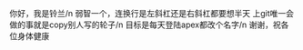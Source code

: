 你好，我是铃兰/n
弱智一个，连换行是左斜杠还是右斜杠都要想半天
上git唯一会做的事就是copy别人写的轮子/n
目标是每天登陆apex都改个名字/n
谢谢，祝各位身体健康
<!---
SuzuranTKM/SuzuranTKM is a ✨ special ✨ repository because its `README.md` (this file) appears on your GitHub profile.
You can click the Preview link to take a look at your changes.
--->
